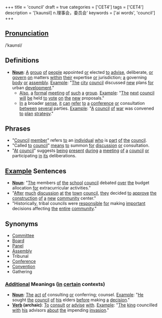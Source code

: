 +++
title = 'council'
draft = true
categories = ['CET4']
tags = ['CET4']
description = '[ˈkaunsil] n.理事会，委员会'
keywords = ['ai words', 'council']
+++

## [Pronunciation](/en/post/pronunciation/)
/ˈkaʊnsl/

## Definitions
- **[Noun](/en/post/noun/)**: [A](/en/post/a/) [group](/en/post/group/) [of](/en/post/of/) [people](/en/post/people/) appointed [or](/en/post/or/) elected [to](/en/post/to/) [advise](/en/post/advise/), deliberate, [or](/en/post/or/) [govern](/en/post/govern/) [on](/en/post/on/) matters [within](/en/post/within/) [their](/en/post/their/) expertise [or](/en/post/or/) jurisdiction; [a](/en/post/a/) governing [body](/en/post/body/) [or](/en/post/or/) [assembly](/en/post/assembly/). [Example](/en/post/example/): "[The](/en/post/the/) [city](/en/post/city/) [council](/en/post/council/) discussed [new](/en/post/new/) plans [for](/en/post/for/) urban [development](/en/post/development/)."
  - [Also](/en/post/also/), [a](/en/post/a/) [formal](/en/post/formal/) [meeting](/en/post/meeting/) [of](/en/post/of/) [such](/en/post/such/) [a](/en/post/a/) [group](/en/post/group/). [Example](/en/post/example/): "[The](/en/post/the/) [next](/en/post/next/) [council](/en/post/council/) [will](/en/post/will/) [be](/en/post/be/) held [to](/en/post/to/) [vote](/en/post/vote/) [on](/en/post/on/) [the](/en/post/the/) [new](/en/post/new/) proposals."
  - [In](/en/post/in/) [a](/en/post/a/) broader [sense](/en/post/sense/), [it](/en/post/it/) [can](/en/post/can/) [refer](/en/post/refer/) [to](/en/post/to/) [a](/en/post/a/) [conference](/en/post/conference/) [or](/en/post/or/) consultation [between](/en/post/between/) [several](/en/post/several/) parties. [Example](/en/post/example/): "[A](/en/post/a/) [council](/en/post/council/) [of](/en/post/of/) [war](/en/post/war/) was convened [to](/en/post/to/) [plan](/en/post/plan/) [strategy](/en/post/strategy/)."

## Phrases
- "[Council](/en/post/council/) [member](/en/post/member/)" refers [to](/en/post/to/) an [individual](/en/post/individual/) [who](/en/post/who/) is [part](/en/post/part/) [of](/en/post/of/) [the](/en/post/the/) [council](/en/post/council/).
- "Called [to](/en/post/to/) [council](/en/post/council/)" [means](/en/post/means/) [to](/en/post/to/) summon [for](/en/post/for/) [discussion](/en/post/discussion/) [or](/en/post/or/) consultation.
- "[At](/en/post/at/) [council](/en/post/council/)" suggests [being](/en/post/being/) [present](/en/post/present/) [during](/en/post/during/) [a](/en/post/a/) [meeting](/en/post/meeting/) [of](/en/post/of/) [a](/en/post/a/) [council](/en/post/council/) [or](/en/post/or/) participating [in](/en/post/in/) [its](/en/post/its/) deliberations.

## [Example](/en/post/example/) Sentences
- **[Noun](/en/post/noun/)**: "[The](/en/post/the/) members [of](/en/post/of/) [the](/en/post/the/) [school](/en/post/school/) [council](/en/post/council/) debated [over](/en/post/over/) [the](/en/post/the/) budget allocation [for](/en/post/for/) extracurricular activities."
- "[After](/en/post/after/) [much](/en/post/much/) [discussion](/en/post/discussion/) [at](/en/post/at/) [the](/en/post/the/) [town](/en/post/town/) [council](/en/post/council/), [they](/en/post/they/) decided [to](/en/post/to/) [approve](/en/post/approve/) [the](/en/post/the/) [construction](/en/post/construction/) [of](/en/post/of/) [a](/en/post/a/) [new](/en/post/new/) [community](/en/post/community/) center."
- "Historically, tribal councils were [responsible](/en/post/responsible/) [for](/en/post/for/) making [important](/en/post/important/) decisions affecting [the](/en/post/the/) [entire](/en/post/entire/) [community](/en/post/community/)."

## Synonyms
- [Committee](/en/post/committee/)
- [Board](/en/post/board/)
- [Panel](/en/post/panel/)
- [Assembly](/en/post/assembly/)
- Tribunal
- [Conference](/en/post/conference/)
- [Convention](/en/post/convention/)
- Gathering

### [Additional](/en/post/additional/) Meanings ([in](/en/post/in/) [certain](/en/post/certain/) contexts)
- **[Noun](/en/post/noun/)**: [The](/en/post/the/) [act](/en/post/act/) [of](/en/post/of/) consulting [or](/en/post/or/) conferring; counsel. [Example](/en/post/example/): "[He](/en/post/he/) sought [the](/en/post/the/) [council](/en/post/council/) [of](/en/post/of/) [his](/en/post/his/) elders [before](/en/post/before/) making [a](/en/post/a/) [decision](/en/post/decision/)."
- **[Verb](/en/post/verb/) (archaic)**: [To](/en/post/to/) [consult](/en/post/consult/) [or](/en/post/or/) [advise](/en/post/advise/) [with](/en/post/with/). [Example](/en/post/example/): "[The](/en/post/the/) [king](/en/post/king/) councilled [with](/en/post/with/) [his](/en/post/his/) advisors [about](/en/post/about/) [the](/en/post/the/) impending [invasion](/en/post/invasion/)."
